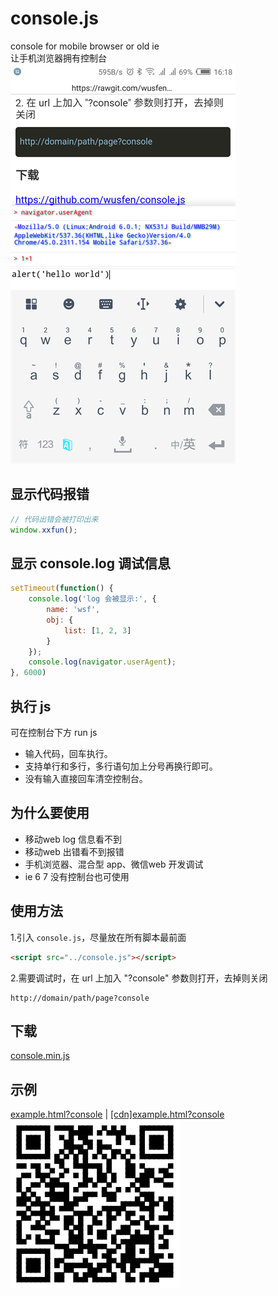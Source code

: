# console.js
console for mobile browser or old ie  
让手机浏览器拥有控制台  
![console](mb.png)  

## 显示代码报错
```javascript
// 代码出错会被打印出来
window.xxfun();
```

## 显示 console.log 调试信息
```javascript
setTimeout(function() {
    console.log('log 会被显示:', {
        name: 'wsf',
        obj: {
            list: [1, 2, 3]
        }
    });
    console.log(navigator.userAgent);
}, 6000)
```

## 执行 js
可在控制台下方 run js
* 输入代码，回车执行。
* 支持单行和多行，多行语句加上分号再换行即可。
* 没有输入直接回车清空控制台。


## 为什么要使用
* 移动web log 信息看不到
* 移动web 出错看不到报错
* 手机浏览器、混合型 app、微信web 开发调试
* ie 6 7 没有控制台也可使用

## 使用方法
1.引入 `console.js`，尽量放在所有脚本最前面
```html
<script src="../console.js"></script>
```

2.需要调试时，在 url 上加入 "?console" 参数则打开，去掉则关闭
```
http://domain/path/page?console
```


## 下载
<a href="https://rawgit.com/wusfen/console.js/master/console.min.js">console.min.js</a>

## 示例
<a href="https://rawgit.com/wusfen/console.js/master/example.html?console">example.html?console</a> |
<a href="https://cdn.rawgit.com/wusfen/console.js/94c229ab/example.html?console">[cdn]example.html?console</a>  
![qrcode](qrcode.png)  
